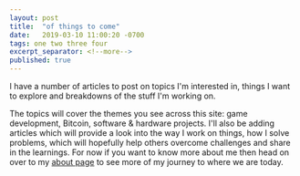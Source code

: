 ```yaml
---
layout: post
title:  "of things to come"
date:   2019-03-10 11:00:20 -0700
tags: one two three four
excerpt_separator: <!--more-->
published: true
---
```

I have a number of articles to post on topics I'm interested in, things I want to explore and breakdowns of the stuff I'm working on.
<!--more-->
The topics will cover the themes you see across this site: game development, Bitcoin, software & hardware projects. I'll also be adding articles which will provide a look into the way I work on things, how I solve problems, which will hopefully help others overcome challenges and share in the learnings.
For now if you want to know more about me then head on over to my [about page](/about) to see more of my journey to where we are today.
